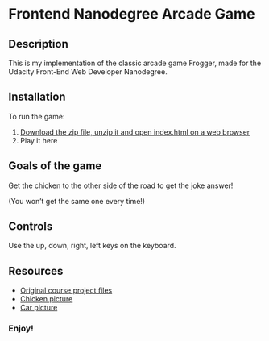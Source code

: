 Frontend Nanodegree Arcade Game
===============================
## Description
This is my implementation of the classic arcade game Frogger, made for the Udacity Front-End Web Developer Nanodegree.

## Installation
To run the game:
1. [Download the zip file, unzip it and open index.html on a web browser ](https://github.com/Fatima22x/frontend-nanodegree-arcade-game/archive/Frogger.zip)
2. Play it here

## Goals of the game
Get the chicken to the other side of the road to get the joke answer!

(You won’t get the same one every time!)

## Controls
Use the up, down, right, left keys on the keyboard.

## Resources
- [Original course project files](https://github.com/udacity/frontend-nanodegree-arcade-game)
- [Chicken picture](https://www.google.com.sa/search?q=chicken+cartoon+png&safe=strict&rlz=1C5CHFA_enSA771SA771&tbm=isch&tbo=u&source=univ&sa=X&ved=0ahUKEwiwyvXL19_YAhVDWRQKHYEYA8MQsAQIJg&biw=1440&bih=759#imgrc=ioujo0YNjnbgUM:)
- [Car picture](http://www.gifs.cc/car-graphics.shtml)

### Enjoy!
